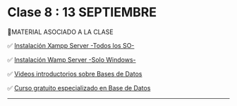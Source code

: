 # Clase 8 : 13 SEPTIEMBRE

📌MATERIAL ASOCIADO A LA CLASE

✅ [Instalación Xampp Server -Todos los SO-](https://www.youtube.com/watch?v=pwTbAKRiRvA)

✅ [Instalación Wamp Server -Solo Windows-](https://www.youtube.com/watch?v=LV-lXcja_VU)

✅ [Videos introductorios sobre Bases de Datos](https://www.youtube.com/playlist?list=PLQxX2eiEaqbwcW3dkmUqJq7B-SXHyCglf)

✅ [Curso gratuito especializado en Base de Datos](https://todocodeacademy.com/course/introduccion-a-las-bases-de-datos-con-mysql/)

---
